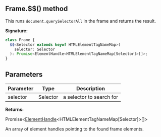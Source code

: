 ## Frame.$$() method

This runs `document.querySelectorAll` in the frame and returns the result.

**Signature:**

```typescript
class Frame {
  $$<Selector extends keyof HTMLElementTagNameMap>(
    selector: Selector
  ): Promise<ElementHandle<HTMLElementTagNameMap[Selector]>[]>;
}
```

## Parameters

| Parameter | Type     | Description              |
| --------- | -------- | ------------------------ |
| selector  | Selector | a selector to search for |

**Returns:**

Promise&lt;[ElementHandle](./puppeteer.elementhandle.md)&lt;HTMLElementTagNameMap\[Selector\]&gt;\[\]&gt;

An array of element handles pointing to the found frame elements.
